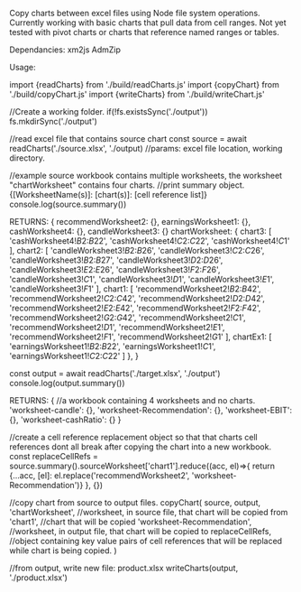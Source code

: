 Copy charts between excel files using Node file system operations. Currently working with basic charts that pull data from cell ranges. Not yet tested with pivot charts or charts that reference named ranges or tables.

Dependancies:
xm2js
AdmZip

Usage: 

import {readCharts} from './build/readCharts.js'
import {copyChart} from './build/copyChart.js'
import {writeCharts} from './build/writeChart.js'

//Create a working folder.
if(!fs.existsSync('./output')) fs.mkdirSync('./output') 

//read excel file that contains source chart
const source = await readCharts('./source.xlsx', './output) //params: excel file location, working directory.

//example source workbook contains multiple worksheets, the worksheet "chartWorksheet" contains four charts.
//print summary object. {[WorksheetName(s)]: [chart(s)]: [cell reference list]}
console.log(source.summary())

RETURNS:
{
    recommendWorksheet2: {},
    earningsWorksheet1: {},
        cashWorksheet4: {},
    candleWorksheet3: {}
    chartWorksheet: {
        chart3: [
            'cashWorksheet4!$B$2:$B$22',
            'cashWorksheet4!$C$2:$C$22',
            'cashWorksheet4!$C$1'
        ],
        chart2: [
            'candleWorksheet3!$B$2:$B$26',
            'candleWorksheet3!$C$2:$C$26',
            'candleWorksheet3!$B$2:$B$27',
            'candleWorksheet3!$D$2:$D$26',
            'candleWorksheet3!$E$2:$E$26',
            'candleWorksheet3!$F$2:$F$26',
            'candleWorksheet3!$C$1',
            'candleWorksheet3!$D$1',
            'candleWorksheet3!$E$1',
            'candleWorksheet3!$F$1'
        ],
        chart1: [
            'recommendWorksheet2!$B$2:$B$42',
            'recommendWorksheet2!$C$2:$C$42',
            'recommendWorksheet2!$D$2:$D$42',
            'recommendWorksheet2!$E$2:$E$42',
            'recommendWorksheet2!$F$2:$F$42',
            'recommendWorksheet2!$G$2:$G$42',
            'recommendWorksheet2!$C$1',
            'recommendWorksheet2!$D$1',
            'recommendWorksheet2!$E$1',
            'recommendWorksheet2!$F$1',
            'recommendWorksheet2!$G$1'
        ],
        chartEx1: [
            'earningsWorksheet1!$B$2:$B$22',
            'earningsWorksheet1!$C$1',
            'earningsWorksheet1!$C$2:$C$22'
        ]
    },
}


<!-- read excel file that charts are going to be copied into -->
const output = await readCharts('./target.xlsx', './output') 
console.log(output.summary())

RETURNS:
{                                   //a workbook containing 4 worksheets and no charts.
  'worksheet-candle': {},
  'worksheet-Recommendation': {},
  'worksheet-EBIT': {},
  'worksheet-cashRatio': {}
}


//create a cell reference replacement object so that that charts cell references dont all break after copying the chart into a new workbook.
const replaceCellRefs = source.summary().sourceWorksheet['chart1'].reduce((acc, el)=>{
    return {...acc, [el]: el.replace('recommendWorksheet2', 'worksheet-Recommendation')}
}, {})

//copy chart from source to output files.
copyChart(
    source,
    output,
    'chartWorksheet', //worksheet, in source file, that chart will be copied from
    'chart1', //chart that will be copied
    'worksheet-Recommendation', //worksheet, in output file, that chart will be copied to
    replaceCellRefs, //object containing key value pairs of cell references that will be replaced while chart is being copied.
)

//from output, write new file: product.xlsx
writeCharts(output, './product.xlsx')
